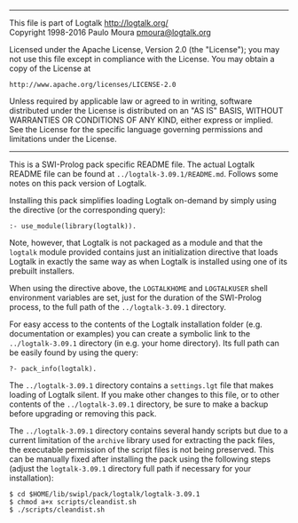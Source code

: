________________________________________________________________________

This file is part of Logtalk <http://logtalk.org/>  
Copyright 1998-2016 Paulo Moura <pmoura@logtalk.org>

Licensed under the Apache License, Version 2.0 (the "License");
you may not use this file except in compliance with the License.
You may obtain a copy of the License at

    http://www.apache.org/licenses/LICENSE-2.0

Unless required by applicable law or agreed to in writing, software
distributed under the License is distributed on an "AS IS" BASIS,
WITHOUT WARRANTIES OR CONDITIONS OF ANY KIND, either express or implied.
See the License for the specific language governing permissions and
limitations under the License.
________________________________________________________________________


This is a SWI-Prolog pack specific README file. The actual Logtalk
README file can be found at `../logtalk-3.09.1/README.md`. Follows
some notes on this pack version of Logtalk.

Installing this pack simplifies loading Logtalk on-demand by simply
using the directive (or the corresponding query):

	:- use_module(library(logtalk)).

Note, however, that Logtalk is not packaged as a module and that the
`logtalk` module provided contains just an initialization directive
that loads Logtalk in exactly the same way as when Logtalk is installed
using one of its prebuilt installers.

When using the directive above, the `LOGTALKHOME` and `LOGTALKUSER`
shell environment variables are set, just for the duration of the
SWI-Prolog process, to the full path of the `../logtalk-3.09.1`
directory.

For easy access to the contents of the Logtalk installation folder
(e.g. documentation or examples) you can create a symbolic link to the
`../logtalk-3.09.1` directory (in e.g. your home directory). Its full
path can be easily found by using the query:

	?- pack_info(logtalk).

The `../logtalk-3.09.1` directory contains a `settings.lgt` file that
makes loading of Logtalk silent. If you make other changes to this file,
or to other contents of the `../logtalk-3.09.1` directory, be sure to
make a backup before upgrading or removing this pack.

The `../logtalk-3.09.1` directory contains several handy scripts but due
to a current limitation of the `archive` library used for extracting the
pack files, the executable permission of the script files is not being
preserved. This can be manually fixed after installing the pack using
the following steps (adjust the `logtalk-3.09.1` directory full path if
necessary for your installation):

	$ cd $HOME/lib/swipl/pack/logtalk/logtalk-3.09.1
	$ chmod a+x scripts/cleandist.sh
	$ ./scripts/cleandist.sh
